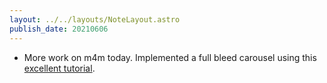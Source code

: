 ```yaml
---
layout: ../../layouts/NoteLayout.astro
publish_date: 20210606
---
```


- More work on m4m today. Implemented a full bleed carousel using this [excellent tutorial](https://www.bram.us/2021/05/06/css-full-bleed-scroll-snapping-carousel-with-visible-overflow/).
